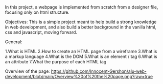 In this project, a webpage is implemented from scratch from a designer file, focusing only on html structure.

Objectives: This is a simple project meant to help build a strong knowledge in web development, and also build a better background in the vanilla html, css and javascript, moving forward.

General:

1.What is HTML
2.How to create an HTML page from a wireframe
3.What is a markup language
4.What is the DOM
5.What is an element / tag
6.What is an attribute
7.What the purpose of each HTML tag

Overview of the page:
https://github.com/Innocent-Gershon/alu-web-development/blob/main/Overview%20of%20the%20page.png?raw=true

